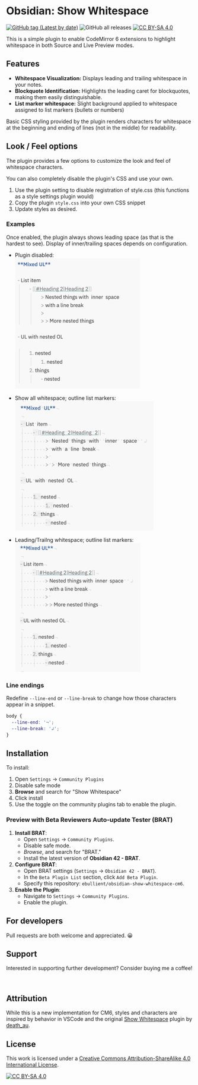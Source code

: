 # Obsidian: Show Whitespace

[![GitHub tag (Latest by date)](https://img.shields.io/github/v/tag/ebullient/obsidian-show-whitespace-cm6)](https://github.com/ebullient/obsidian-show-whitespace-cm6/releases) ![GitHub all releases](https://img.shields.io/github/downloads/ebullient/obsidian-show-whitespace-cm6/total?color=success) [![CC BY-SA 4.0][cc-by-sa-shield]][cc-by-sa]

This is a simple plugin to enable CodeMirror 6 extensions to highlight whitespace in both Source and Live Preview modes.

## Features

- **Whitespace Visualization:** Displays leading and trailing whitespace in your notes.
- **Blockquote Identification:** Highlights the leading caret for blockquotes, making them easily distinguishable.
- **List marker whitespace:** Slight background applied to whitespace assigned to list markers (bullets or numbers)

Basic CSS styling provided by the plugin renders characters for whitespace at the beginning and ending of lines (not in the middle) for readability.

## Look / Feel options

The plugin provides a few options to customize the look and feel of whitespace characters.

You can also completely disable the plugin's CSS and use your own.

1. Use the plugin setting to disable registration of style.css (this functions as a style settings plugin would)
2. Copy the plugin `style.css` into your own CSS snippet
3. Update styles as desired.

### Examples

Once enabled, the plugin always shows leading space (as that is the hardest to see).
Display of inner/trailing spaces depends on configuration.

- Plugin disabled:  
    <img width="337" alt="image" src="./imgs/lists-no-whitespace.png">

- Show all whitespace; outline list markers:  
    <img width="374" alt="image" src="./imgs/lists-all-whitespace.png">

- Leading/Trailng whitespace; outline list markers:  
    <img width="338" alt="image" src="./imgs/lists-markers.png">

### Line endings

Redefine `--line-end` or `--line-break` to change how those characters appear in a snippet.

```css
body {
  --line-end: '¬';
  --line-break: '↲';
}
```

## Installation

To install:

1. Open `Settings` -> `Community Plugins`
2. Disable safe mode
3. **Browse** and search for "Show Whitespace"
4. Click install
5. Use the toggle on the community plugins tab to enable the plugin.

### Preview with Beta Reviewers Auto-update Tester (BRAT)

1. **Install BRAT**:
    - Open `Settings` -> `Community Plugins`.
    - Disable safe mode.
    - *Browse*, and search for "BRAT."
    - Install the latest version of **Obsidian 42 - BRAT**.
2. **Configure BRAT**:
    - Open BRAT settings (`Settings` -> `Obsidian 42 - BRAT`).
    - In the `Beta Plugin List` section, click `Add Beta Plugin`.
    - Specify this repository: `ebullient/obsidian-show-whitespace-cm6`.
3. **Enable the Plugin**:
    - Navigate to `Settings` -> `Community Plugins`.
    - Enable the plugin.

## For developers

Pull requests are both welcome and appreciated. 😀

## Support

Interested in supporting further development? Consider buying me a coffee!

[<img alt="" src="https://cdn.buymeacoffee.com/buttons/v2/default-blue.png" width="200px"/>](https://www.buymeacoffee.com/ebullient)

## Attribution

While this is a new implementation for CM6, styles and characters are inspired by behavior in VSCode and the original [Show Whitespace](https://github.com/deathau/cm-show-whitespace-obsidian) plugin by [death_au](https://github.com/deathau).

## License

This work is licensed under a [Creative Commons Attribution-ShareAlike 4.0 International License][cc-by-sa].

[![CC BY-SA 4.0](https://licensebuttons.net/l/by-sa/4.0/88x31.png)][cc-by-sa]

[cc-by-sa]: http://creativecommons.org/licenses/by-sa/4.0/
[cc-by-sa-shield]: https://img.shields.io/badge/License-CC%20BY--SA%204.0-lightgrey.svg
